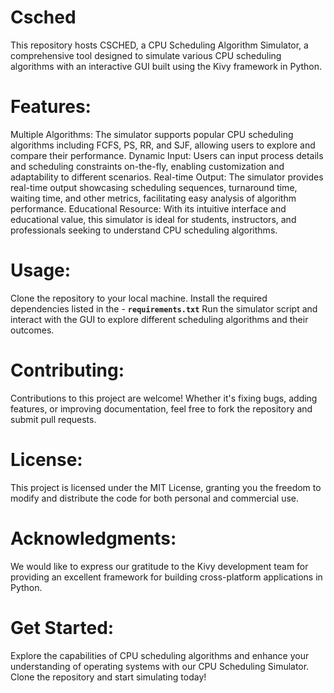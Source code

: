 # Csched
This repository hosts CSCHED, a CPU Scheduling Algorithm Simulator, a comprehensive tool designed to simulate various CPU scheduling algorithms with an interactive GUI built using the Kivy framework in Python.

# Features:
Multiple Algorithms: The simulator supports popular CPU scheduling algorithms including FCFS, PS, RR, and SJF, allowing users to explore and compare their performance.
Dynamic Input: Users can input process details and scheduling constraints on-the-fly, enabling customization and adaptability to different scenarios.
Real-time Output: The simulator provides real-time output showcasing scheduling sequences, turnaround time, waiting time, and other metrics, facilitating easy analysis of algorithm performance.
Educational Resource: With its intuitive interface and educational value, this simulator is ideal for students, instructors, and professionals seeking to understand CPU scheduling algorithms.

# Usage:
Clone the repository to your local machine.
Install the required dependencies listed in the - **`requirements.txt`**
Run the simulator script and interact with the GUI to explore different scheduling algorithms and their outcomes.

# Contributing:
Contributions to this project are welcome! Whether it's fixing bugs, adding features, or improving documentation, feel free to fork the repository and submit pull requests.

# License:
This project is licensed under the MIT License, granting you the freedom to modify and distribute the code for both personal and commercial use.

# Acknowledgments:
We would like to express our gratitude to the Kivy development team for providing an excellent framework for building cross-platform applications in Python.

# Get Started:
Explore the capabilities of CPU scheduling algorithms and enhance your understanding of operating systems with our CPU Scheduling Simulator. Clone the repository and start simulating today!
